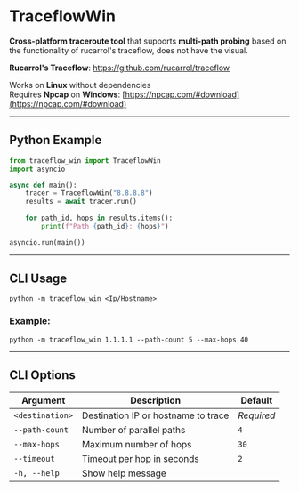 # TraceflowWin

**Cross-platform traceroute tool** that supports **multi-path probing** based on the functionality of rucarrol's traceflow, does not have the visual.

**Rucarrol's Traceflow**: https://github.com/rucarrol/traceflow

Works on **Linux** without dependencies  
Requires **Npcap** on **Windows**: [https://npcap.com/#download](https://npcap.com/#download)

---

## Python Example

```python
from traceflow_win import TraceflowWin
import asyncio

async def main():
    tracer = TraceflowWin("8.8.8.8")
    results = await tracer.run()
    
    for path_id, hops in results.items():
        print(f"Path {path_id}: {hops}")

asyncio.run(main())
```

---

## CLI Usage

```
python -m traceflow_win <Ip/Hostname>
```

### Example:

```
python -m traceflow_win 1.1.1.1 --path-count 5 --max-hops 40
```

---

## CLI Options

| Argument              | Description                                | Default    |
|-----------------------|--------------------------------------------|------------|
| `<destination>`       | Destination IP or hostname to trace        | _Required_ |
| `--path-count`        | Number of parallel paths                   | `4`        |
| `--max-hops`          | Maximum number of hops                     | `30`       |
| `--timeout`           | Timeout per hop in seconds                 | `2`        |
| `-h, --help`          | Show help message                          |            |
